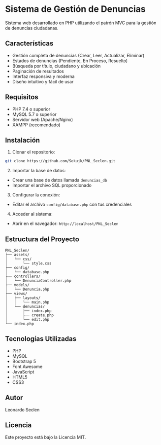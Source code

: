 # Sistema de Gestión de Denuncias

Sistema web desarrollado en PHP utilizando el patrón MVC para la gestión de denuncias ciudadanas.

## Características

- Gestión completa de denuncias (Crear, Leer, Actualizar, Eliminar)
- Estados de denuncias (Pendiente, En Proceso, Resuelto)
- Búsqueda por título, ciudadano y ubicación
- Paginación de resultados
- Interfaz responsiva y moderna
- Diseño intuitivo y fácil de usar

## Requisitos

- PHP 7.4 o superior
- MySQL 5.7 o superior
- Servidor web (Apache/Nginx)
- XAMPP (recomendado)

## Instalación

1. Clonar el repositorio:
```bash
git clone https://github.com/Sekujk/PNL_Seclen.git
```

2. Importar la base de datos:
- Crear una base de datos llamada `denuncias_db`
- Importar el archivo SQL proporcionado

3. Configurar la conexión:
- Editar el archivo `config/database.php` con tus credenciales

4. Acceder al sistema:
- Abrir en el navegador: `http://localhost/PNL_Seclen`

## Estructura del Proyecto

```
PNL_Seclen/
├── assets/
│   └── css/
│       └── style.css
├── config/
│   └── database.php
├── controllers/
│   └── DenunciaController.php
├── models/
│   └── Denuncia.php
├── views/
│   ├── layouts/
│   │   └── main.php
│   └── denuncias/
│       ├── index.php
│       ├── create.php
│       └── edit.php
└── index.php
```

## Tecnologías Utilizadas

- PHP
- MySQL
- Bootstrap 5
- Font Awesome
- JavaScript
- HTML5
- CSS3

## Autor

Leonardo Seclen

## Licencia

Este proyecto está bajo la Licencia MIT. 